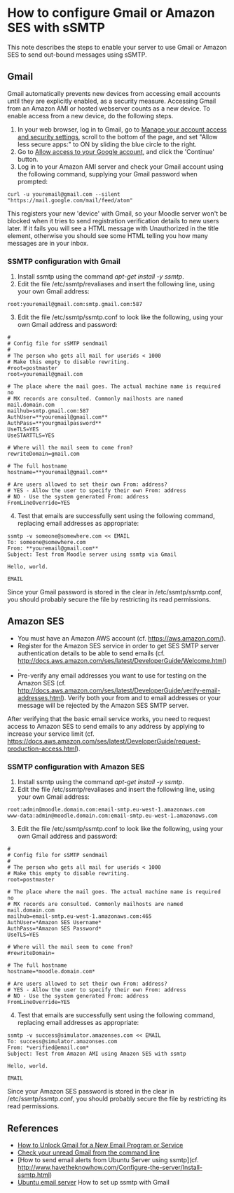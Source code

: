 How to configure Gmail or Amazon SES with sSMTP
===============================================

This note describes the steps to enable your server to use Gmail or Amazon SES
to send out-bound messages using sSMTP.

## Gmail
Gmail automatically prevents new devices from accessing email accounts 
until they are explicitly enabled, as a security measure.
Accessing Gmail from an Amazon AMI or hosted webserver counts as a new device.
To enable access from a new device, do the following steps.

1. In your web browser, log in to Gmail,
go to [Manage your account access and security settings](https://myaccount.google.com/security?pli=1),
scroll to the bottom of the page, 
and set "Allow less secure apps:" to ON by sliding the blue circle to the right.
2. Go to [Allow access to your Google account](https://accounts.google.com/DisplayUnlockCaptcha),
and click the 'Continue' button.
3. Log in to your Amazon AMI server and check your Gmail account using the following command,
supplying your Gmail password when prompted:
```
curl -u youremail@gmail.com --silent "https://mail.google.com/mail/feed/atom"

```
This registers your new 'device' with Gmail, so your Moodle server won't be blocked
when it tries to send registration verification details to new users later.
If it fails you will see a HTML message with Unauthorized in the title element,
otherwise you should see some HTML telling you how many messages are in your inbox.

### SSMTP configuration with Gmail
1. Install ssmtp using the command *apt-get install -y ssmtp*.
2. Edit the file /etc/ssmtp/revaliases and insert the following line, using your own Gmail address:
```
root:youremail@gmail.com:smtp.gmail.com:587
```
3. Edit the file /etc/ssmtp/ssmtp.conf to look like the following, using your own Gmail address and password:
```
#
# Config file for sSMTP sendmail
#
# The person who gets all mail for userids < 1000
# Make this empty to disable rewriting.
#root=postmaster
root=youremail@gmail.com

# The place where the mail goes. The actual machine name is required no
# MX records are consulted. Commonly mailhosts are named mail.domain.com
mailhub=smtp.gmail.com:587
AuthUser=**youremail@gmail.com**
AuthPass=**yourgmailpassword**
UseTLS=YES
UseSTARTTLS=YES

# Where will the mail seem to come from?
rewriteDomain=gmail.com

# The full hostname
hostname=**youremail@gmail.com**

# Are users allowed to set their own From: address?
# YES - Allow the user to specify their own From: address
# NO - Use the system generated From: address
FromLineOverride=YES
```
4. Test that emails are successfully sent using the following command, replacing email addresses as appropriate:
```
ssmtp -v someone@somewhere.com << EMAIL
To: someone@somewhere.com
From: **youremail@gmail.com**
Subject: Test from Moodle server using ssmtp via Gmail

Hello, world.

EMAIL
```

Since your Gmail password is stored in the clear in /etc/ssmtp/ssmtp.conf, 
you should probably secure the file by restricting its read permissions.

## Amazon SES

* You must have an Amazon AWS account (cf. https://aws.amazon.com/).
* Register for the Amazon SES service in order to get 
SES SMTP server authentication details to be able to send emails
(cf. http://docs.aws.amazon.com/ses/latest/DeveloperGuide/Welcome.html).
* Pre-verify any email addresses you want to use for testing on the Amazon SES
(cf. http://docs.aws.amazon.com/ses/latest/DeveloperGuide/verify-email-addresses.html).
Verify both your from and to email addresses or your message will be rejected by the Amazon SES SMTP server.

After verifying that the basic email service works, you need to request access to Amazon SES to send
emails to any address by applying to increase your service limit
(cf. https://docs.aws.amazon.com/ses/latest/DeveloperGuide/request-production-access.html).

### SSMTP configuration with Amazon SES
1. Install ssmtp using the command *apt-get install -y ssmtp*.
2. Edit the file /etc/ssmtp/revaliases and insert the following line, using your own Gmail address:
```
root:admin@moodle.domain.com:email-smtp.eu-west-1.amazonaws.com
www-data:admin@moodle.domain.com:email-smtp.eu-west-1.amazonaws.com
```
3. Edit the file /etc/ssmtp/ssmtp.conf to look like the following, using your own Gmail address and password:
```
#
# Config file for sSMTP sendmail
#
# The person who gets all mail for userids < 1000
# Make this empty to disable rewriting.
root=postmaster

# The place where the mail goes. The actual machine name is required no
# MX records are consulted. Commonly mailhosts are named mail.domain.com
mailhub=email-smtp.eu-west-1.amazonaws.com:465
AuthUser=*Amazon SES Username*
AuthPass=*Amazon SES Password*
UseTLS=YES

# Where will the mail seem to come from?
#rewriteDomain=

# The full hostname
hostname=*moodle.domain.com*

# Are users allowed to set their own From: address?
# YES - Allow the user to specify their own From: address
# NO - Use the system generated From: address
FromLineOverride=YES
```
4. Test that emails are successfully sent using the following command, replacing email addresses as appropriate:
```
ssmtp -v success@simulator.amazonses.com << EMAIL
To: success@simulator.amazonses.com
From: *verified@email.com*
Subject: Test from Amazon AMI using Amazon SES with ssmtp

Hello, world.

EMAIL
```

Since your Amazon SES password is stored in the clear in /etc/ssmtp/ssmtp.conf, 
you should probably secure the file by restricting its read permissions.


## References

* [How to Unlock Gmail for a New Email Program or Service](http://email.about.com/od/gmailtips/qt/How-To-Unlock-Gmail-For-A-New-Email-Program-Or-Service.htm)
* [Check your unread Gmail from the command line](http://www.commandlinefu.com/commands/view/3386/check-your-unread-gmail-from-the-command-line)
* [How to send email alerts from Ubuntu Server using ssmtp](cf. http://www.havetheknowhow.com/Configure-the-server/Install-ssmtp.html)
* [Ubuntu email server](https://reidliujun.wordpress.com/2014/07/24/ubuntu-email-server/) How to set up ssmtp with Gmail